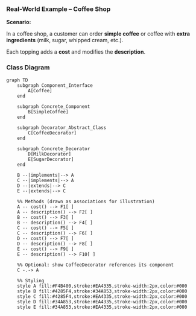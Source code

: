 ### Real-World Example – Coffee Shop

**Scenario:**

In a coffee shop, a customer can order **simple coffee** or coffee with **extra ingredients** (milk, sugar, whipped cream, etc.).

Each topping adds a **cost** and modifies the **description**.

### Class Diagram

```mermaid
graph TD
    subgraph Component_Interface
        A[Coffee]
    end

    subgraph Concrete_Component
        B[SimpleCoffee]
    end

    subgraph Decorator_Abstract_Class
        C[CoffeeDecorator]
    end

    subgraph Concrete_Decorator
        D[MilkDecorator]
        E[SugarDecorator]
    end
    
    B --|implements|--> A
    C --|implements|--> A
    D --|extends|--> C
    E --|extends|--> C

    %% Methods (drawn as associations for illustration)
    A -- cost() --> F1[ ]
    A -- description() --> F2[ ]
    B -- cost() --> F3[ ]
    B -- description() --> F4[ ]
    C -- cost() --> F5[ ]
    C -- description() --> F6[ ]
    D -- cost() --> F7[ ]
    D -- description() --> F8[ ]
    E -- cost() --> F9[ ]
    E -- description() --> F10[ ]

    %% Optional: show CoffeeDecorator references its component
    C -.-> A

    %% Styling
    style A fill:#F4B400,stroke:#EA4335,stroke-width:2px,color:#000
    style B fill:#4285F4,stroke:#34A853,stroke-width:2px,color:#000
    style C fill:#4285F4,stroke:#EA4335,stroke-width:2px,color:#000
    style D fill:#34A853,stroke:#EA4335,stroke-width:2px,color:#000
    style E fill:#34A853,stroke:#EA4335,stroke-width:2px,color:#000
    
    
```